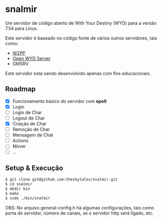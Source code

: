 # snalmir
Um servidor de código aberto de With Your Destiny (WYD) para a versão 7.54 para Linux.

Este servidor é baseado no código fonte de vários outros servidores, tais como: 
- [W2PP](https://github.com/ErickAlcan/W2PP)
- [Open WYD Server](https://github.com/Rechdan/Open-WYD-Server)
- GMSRV

Este servidor está sendo desenvolvido apenas com fins educacionais.

## Roadmap
- [x] Funcionamento básico do servidor com **epoll**
- [x] Login
- [ ] Login de Char
- [ ] Logout de Char
- [x] Criação de Char
- [ ] Remoção de Char
- [ ] Mensagem de Chat
- [ ] Actions
- [ ] Mover
- [ ] ...

## Setup & Execução
```bash
$ git clone git@github.com:theskytalos/snalmir.git
$ cd snalmir
$ mkdir bin
$ make
$ sudo ./bin/snalmir
```
OBS: No arquivo general-config.h há algumas configurações, tais como porta do servidor, número de canais, se o servidor http será ligado, etc.
